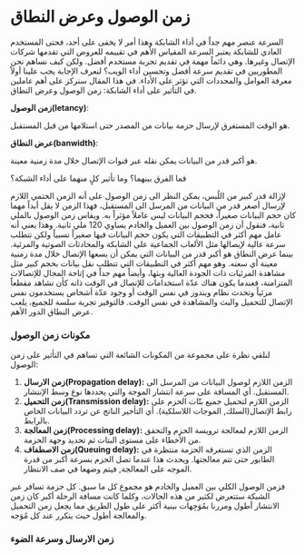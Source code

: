 # زمن الوصول وعرض النطاق

السرعة عنصر مهم جداً في أداء الشابكة وهذا أمر لا يخفى على أحد، فحتى المستخدم العادي للشابكة يعتبر السرعة المقياس الأهم في  تقييمه للعروض التي تقدمها شركات الإتصال وغيرها. وهي دائماً مهمة في تقديم تجربة مستخدم أفضل. ولكن كيف نساهم نحن المطوريين في تقديم سرعة أفضل وتحسين أداء الويب؟  لنعرف الإجابة يجب علينا أولاً معرفة العوامل والمحددات التي تؤثر على الأداء. في هذا المقال سنركز على أهم عاملين في التأثير على أداء الشابكة: زمن الوصول وعرض النطاق.



**زمن الوصول(letancy)**:

هو الوقت المستغرق  لإرسال حزمة بيانات من المصدر  حتى استلامها من قبل المستقبل. 

**عرض النطاق(banwidth)**:

هو أكبر قدر من البيانات يمكن نقله عبر قنوات الإتصال خلال مدة زمنية معينة.



فما الفرق بينهما؟ وما تأثير كلٍ منهما على أداء الشبكة؟

لإزالة قدر كبير من اللُبس، يمكن النظر الى زمن الوصول على أنه الزمن الحتمي اللازم لإرسال أصغر قدر من البيانات من المرسل الى المستقبل، فهذا الزمن لا يقل أبداً مهما كان حجم البيانات صغيراً، فحجم البيانات ليس عاملاً مؤثراً به. ويقاس زمن الوصول بالملي ثانية، فنقول أن زمن الوصول بين العميل والخادم يساوي 120 ملي ثانية. وهذا يعني أنه عامل مهم أكثر في التطبيقات التي يكون حجم البيانات فيها صغيراً نسبياً ولكن تتطلب سرعة عالية لإيصالها مثل الألعاب الجماعية على الشابكة والمحادثات الصوتية والمرئية. بينما عرض النطاق هو أكبر قدر من البيانات التي يمكن أن يسعها الإتصال خلال مدة زمنية معينة أي سعته. وهو مهم أكثر في التطبيقات التي تتطلب نقل بيانات بحجم كبير مثل مشاهدة المرئيات ذات الجودة العالية وبثها، وأيضاً مهم جداً في إتاحة المجال للإتصالات المتزامنة، فعندما يكون هناك عدّة استخدامات للإتصال في الوقت ذاته كأن تشاهد مقطعاً مرئياً وتحدث نظام ويندوز في نفس الوقت أو وجود عدّة أشخاص يستخدمون نفس الإتصال للتحميل والبث والمشاهدة في نفس الوقت. فالتوفير تجربة سلسة للجميع، يلعب عرض النطاق الدور الأهم. 

### مكونات زمن الوصول

لنلقي نظرة على مجموعة من المكونات الشائعة التي تساهم في التأثير على زمن الوصول:

1. **زمن الارسال(Propagation delay):** الزمن اللازم لوصول البيانات من المرسل الى المستقبل. أي المسافة على سرعة انتشار الموجة والتي يحددها نوع وسط الإنتشار.
2. **زمن التحميل(Transmission delay):** الزمن اللازم لتحميل جميع بتّات الحزم على رابط الإتصال(السلك, الموجات اللاسلكية). أي التأخير الناتج عن تردد البيانات الخاص بالرابط.
3. **زمن المعالجة(Processing delay):** الزمن اللازم لمعالجة ترويسة الحزم والتحقق من الأخطاء على مستوى البتات ثم تحديد وجهة الحزمة.
4. **زمن الاصطفاف(Queuing delay):** الزمن الذي تستغرقه الحزمة منتظرة في الطابور حتى تتم معالجتها. ويحدث هذا عندما تصل الحزم بسرعة أكبر من قدرة الموجه على المعالجة, فيتم وضهعا في صف الانتظار.

فزمن الوصول الكلي بين العميل والخادم هو مجموع كل ما سبق. كل حزمة تسافر عبر الشبكة ستتعرض لكثير من هذه الحالات، وكلما كانت مسافة الرحلة أكبر كان زمن الانتشار أطول ومررنا بمُوَجِهات بينية أكثر على طول الطريق مما يجعل زمن التحميل والمعالجة أطول حيث يتكرر عند كل مُوَجه.

### زمن الارسال وسرعة الضوء













### 
